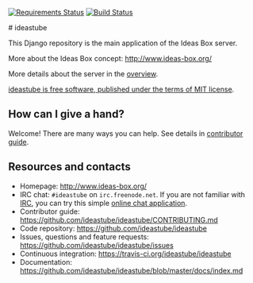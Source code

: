 [![Requirements Status](https://requires.io/github/ideastube/ideastube/requirements.svg?branch=master)](https://requires.io/github/ideastube/ideastube/requirements/?branch=master) [![Build Status](https://travis-ci.org/ideastube/ideastube.svg?branch=master)](https://travis-ci.org/ideastube/ideastube)

# ideastube

This Django repository is the main application of the Ideas Box server.

More about the Ideas Box concept: http://www.ideas-box.org/

More details about the server in the [overview](https://github.com/ideastube/ideastube/wiki/Server-Overview).

[ideastube is free software, published under the terms of MIT license](https://github.com/ideastube/ideastube/LICENSE.md).

## How can I give a hand?

Welcome! There are many ways you can help. See details in
[contributor guide](https://github.com/ideastube/ideastube/CONTRIBUTING.md).

## Resources and contacts

* Homepage: http://www.ideas-box.org/
* IRC chat: `#ideastube` on `irc.freenode.net`. If you are not familiar with
  [IRC](https://en.wikipedia.org/wiki/Internet_Relay_Chat), you can try
  this simple [online chat application](https://kiwiirc.com/client/irc.freenode.net/?nick=new-user|?#ideastube).
* Contributor guide: https://github.com/ideastube/ideastube/CONTRIBUTING.md
* Code repository: https://github.com/ideastube/ideastube
* Issues, questions and feature requests:
  https://github.com/ideastube/ideastube/issues
* Continuous integration: https://travis-ci.org/ideastube/ideastube
* Documentation: https://github.com/ideastube/ideastube/blob/master/docs/index.md
